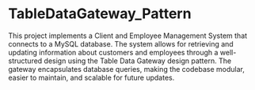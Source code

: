 # TableDataGateway_Pattern
This project implements a Client and Employee Management System that connects to a MySQL database. The system allows for retrieving and updating information about customers and employees through a well-structured design using the Table Data Gateway design pattern. The gateway encapsulates database queries, making the codebase modular, easier to maintain, and scalable for future updates.

